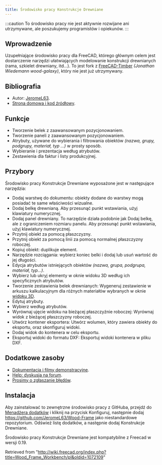 ```yaml
---
title: Środowisko pracy Konstrukcje Drewniane
---
```

:::caution
To środowisko pracy nie jest aktywnie rozwijane ani utrzymywane, ale poszukujemy programistów i opiekunów.
:::

## Wprowadzenie

Uzupełniające środowisko pracy dla FreeCAD, którego głównym celem jest dostarczenie narzędzi ułatwiających modelowanie konstrukcji drewnianych (rama, szkielet drewniany, itd...). To jest fork z [FreeCAD-Timber](https://github.com/wood-galaxy/FreeCAD-Timber) *(Jonathan Wiedemann wood-galaxy)*, który nie jest już utrzymywany.

## Bibliografia

* Autor: [JeromeL63](https://github.com/JeromeL63/).
* [Strona domowa i kod źródłowy](https://github.com/JeromeL63/Wood-Frame).

## Funkcje

* Tworzenie belek z zaawansowanym pozycjonowaniem.
* Tworzenie paneli z zaawansowanym pozycjonowaniem.
* Atrybuty, używane do wybierania i filtrowania obiektów *(nazwa, grupy, podgrupy, materiał, typ ...)* w prosty sposób.
* Wybieranie i prezentacja według atrybutów.
* Zestawienia dla faktur i listy produkcyjnej.

## Przybory

Środowisko pracy Konstrukcje Drewniane wyposażone jest w następujące narzędzia:

* Dodaj warstwę do dokumentu: obiekty dodane do warstwy mogą posiadać te same właściwości wizualne.
* Dodaj belkę drewnianą. Aby przesunąć punkt wstawiania, użyj klawiatury numerycznej.
* Dodaj panel drewniany. To narzędzie działa podobnie jak Dodaj belkę, ale z ograniczeniem rozmiaru panelu. Aby przesunąć punkt wstawiania, użyj klawiatury numerycznej.
* Przytnij obiekt za pomocą płaszczyzny.
* Przytnij obiekt za pomocą linii za pomocą normalnej płaszczyzny roboczej.
* Kopiuj obiekt: duplikuje element.
* Narzędzie rozciągania: wybierz koniec belki i dodaj lub usuń wartość do jej długości.
* Edycja atrybutów istniejących obiektów *(nazwa, grupa, podgrupa, materiał, typ...)*.
* Wybierz lub ukryj elementy w oknie widoku 3D według ich specyficznych atrybutów.
* Tworzenie zestawienia belek drewnianych: Wygeneruj zestawienie w arkuszu kalkulacyjnym dla różnych materiałów wybranych w oknie [widoku 3D](/3D_view/pl "3D view/pl").
* Edytuj atrybuty.
* Wybierz według atrybutów.
* Wyrównaj ujęcie widoku na bieżącej płaszczyźnie roboczej: Wyrównaj widok z bieżącej płaszczyzny roboczej.
* Utwórz kontener eksportera: Utwórz wolumen, który zawiera obiekty do eksportu, oraz skonfiguruj widoki.
* Dodaj widok do kontenera w celu eksportu.
* Eksportuj widoki do formatu DXF: Eksportuj widoki kontenera w pliku DXF.

## Dodatkowe zasoby

* [Dokumentacja i filmy demonstracyjne](https://github.com/JeromeL63/Wood-Frame/blob/master/README.md).
* [Help: dyskusja na forum](https://forum.freecadweb.org/viewtopic.php?t=40458).
* [Prosimy o zgłaszanie błędów](https://github.com/JeromeL63/Wood-Frame/issues).

## Instalacja

Aby zainstalować to zewnętrzne środowisko pracy z GitHuba, przejdź do [Menadżera dodatków](/Std_AddonMgr/pl "Std AddonMgr/pl") i kliknij na przycisk Konfiguruj, następnie dodaj <https://github.com/JeromeL63/Wood-Frame> jako niestandardowe repozytorium. Odśwież listę dodatków, a następnie dodaj Konstrukcje Drewniane.

Środowisko pracy Konstrukcje Drewniane jest kompatybilne z Freecad w wersji 0.19.

Retrieved from "<http://wiki.freecad.org/index.php?title=Wood_Frame_Workbench/pl&oldid=1072109>"
